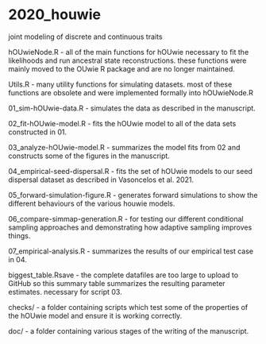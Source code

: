 # 2020_houwie
joint modeling of discrete and continuous traits

hOUwieNode.R - all of the main functions for hOUwie necessary to fit the likelihoods and run ancestral state reconstructions. these functions were mainly moved to the OUwie R package and are no longer maintained. 

Utils.R - many utility functions for simulating datasets. most of these functions are obsolete and were implemented formally into hOUwieNode.R

01_sim-hOUwie-data.R - simulates the data as described in the manuscript. 

02_fit-hOUwie-model.R - fits the hOUwie model to all of the data sets constructed in 01.

03_analyze-hOUwie-model.R - summarizes the model fits from 02 and constructs some of the figures in the manuscript.

04_empirical-seed-dispersal.R - fits the set of hOUwie models to our seed dispersal dataset as described in Vasoncelos et al. 2021.

05_forward-simulation-figure.R - generates forward simulations to show the different behaviours of the various houwie models. 

06_compare-simmap-generation.R - for testing our different conditional sampling approaches and demonstrating how adaptive sampling improves things. 

07_empirical-analysis.R - summarizes the results of our empirical test case in 04.

biggest_table.Rsave - the complete datafiles are too large to upload to GitHub so this summary table summarizes the resulting parameter estimates. necessary for script 03.

checks/ - a folder containing scripts which test some of the properties of the hOUwie model and ensure it is working correctly.

doc/ - a folder containing various stages of the writing of the manuscript.



